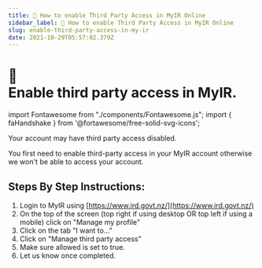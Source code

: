 ```yaml
---
title: 🤝 How to enable Third Party Access in MyIR Online 
sidebar_label: 🤝 How to enable Third Party Access in MyIR Online  
slug: enable-third-party-access-in-my-ir
date: 2021-10-29T05:57:02.379Z
---
```

# <div class="emoji">🤝</div> Enable third party access in MyIR. 


import Fontawesome from "./components/Fontawesome.js";
import { faHandshake } from '@fortawesome/free-solid-svg-icons';


Your account may have third party access disabled. 

You first need to enable third-party access in your MyIR account otherwise we won't be able to access your account. 

## Steps By Step Instructions:

1. Login to MyIR using [https://www.ird.govt.nz/](https://www.ird.govt.nz/)
2. On the top of the screen (top right if using desktop OR top left if using a mobile) click on "Manage my profile"
3. Click on the tab "I want to..."
4. Click on "Manage third party access"
5. Make sure allowed is set to true.
6. Let us know once completed.